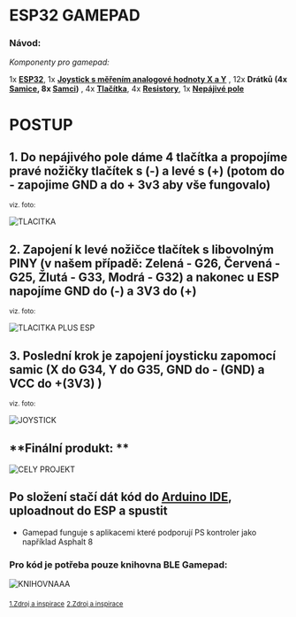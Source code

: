 # **ESP32 GAMEPAD**







### Návod:

  *Komponenty pro gamepad:*
  
 1x [**ESP32**](https://dratek.cz/arduino/1581-esp-32s-esp32-esp8266-development-board-2.4ghz-dual-mode-wifi-bluetooth-antenna-module.html?_gl=1*s3cekh*_up*MQ..&gclid=CjwKCAjwupGyBhBBEiwA0UcqaH6J5DjgpT64NVNzaj-crNZk7CDaJllbJJJvBpg1rio_UimbY8WeMBoCJT8QAvD_BwE),
 1x [**Joystick s měřením analogové hodnoty X a Y**](https://dratek.cz/arduino/884-joystick-ps2.html?gad_source=1&gclid=CjwKCAjwupGyBhBBEiwA0UcqaH6J5DjgpT64NVNzaj-crNZk7CDaJllbJJJvBpg1rio_UimbY8WeMBoCJT8QAvD_BwE) ,
 12x **Drátků (4x [Samice](https://dratek.cz/arduino/1214-40-x-m-f-dupont-kabel-20-cm.html?_gl=1*56f225*_up*MQ..&gclid=CjwKCAjwupGyBhBBEiwA0UcqaH6J5DjgpT64NVNzaj-crNZk7CDaJllbJJJvBpg1rio_UimbY8WeMBoCJT8QAvD_BwE), 8x [Samci](https://dratek.cz/arduino/1063-eses-40-x-m-m-dupont-kabel.html?_gl=1*820k7h*_up*MQ..&gclid=CjwKCAjwupGyBhBBEiwA0UcqaH6J5DjgpT64NVNzaj-crNZk7CDaJllbJJJvBpg1rio_UimbY8WeMBoCJT8QAvD_BwE))** ,
 4x **[Tlačítka](https://dratek.cz/arduino/51540-sada-25-tlacitek-s-klobouckem-pro-arduino.html?_gl=1*1upvtqs*_up*MQ..&gclid=CjwKCAjwupGyBhBBEiwA0UcqaH6J5DjgpT64NVNzaj-crNZk7CDaJllbJJJvBpg1rio_UimbY8WeMBoCJT8QAvD_BwE)**,
	4x **[Resistory](https://dratek.cz/arduino/7660-rezistor-4k7-0.25-w-1.html)**,
1x **[Nepájivé pole](https://dratek.cz/arduino/121755-nepajive-pole-750-pinu.html?_gl=1*1jdeqs*_up*MQ..&gclid=CjwKCAjwupGyBhBBEiwA0UcqaH6J5DjgpT64NVNzaj-crNZk7CDaJllbJJJvBpg1rio_UimbY8WeMBoCJT8QAvD_BwE)**
	
  
# **POSTUP**

## **1.** Do nepájivého pole dáme 4 tlačítka a propojíme pravé nožičky tlačítek s (-) a levé s (+) (potom do - zapojime GND a do + 3v3 aby vše fungovalo)

<sub>viz. foto:</sub>
	
 ![TLACITKA](https://github.com/Aldaaaaaaa/ESP32-GAMEPAD/assets/170012616/21047784-ff6b-43e4-84f2-8fc94fe3ccf2)

## **2.** Zapojení k levé nožičce tlačítek s libovolným PINY (v našem případě: Zelená - G26, Červená - G25, Žlutá - G33, Modrá - G32) a nakonec u ESP napojíme **GND** do (-) a **3V3** do (+)

<sub>viz. foto:</sub>

 ![TLACITKA PLUS ESP](https://github.com/Aldaaaaaaa/ESP32-GAMEPAD/assets/170012616/3e3c941c-41ad-49da-a1a5-01d5fd7468b8)


## **3.** Poslední krok je zapojení joysticku zapomocí **samic**  (X do G34, Y do G35, GND do - (GND) a VCC do +(3V3) )

<sub>viz. foto:</sub>

![JOYSTICK](https://github.com/Aldaaaaaaa/ESP32-GAMEPAD/assets/170012616/e347ee8d-a419-4ae2-8829-d32af1d5d0c1)



## **Finální produkt: **


![CELY PROJEKT](https://github.com/Aldaaaaaaa/ESP32-GAMEPAD/assets/170012616/737a2224-fc5c-4d7f-83d7-fbe50db9a0ac)


## Po složení stačí dát  kód do [Arduino IDE](https://www.arduino.cc/en/software), uploadnout do ESP a spustit

- Gamepad funguje s aplikacemi které podporují PS kontroler jako například Asphalt 8

### Pro kód je potřeba pouze knihovna BLE Gamepad: 
![KNIHOVNAAA](https://github.com/Aldaaaaaaa/ESP32-GAMEPAD/assets/170012616/2f8eb846-c033-45f6-b799-09c7705987b7)



<sub>[1.Zdroj a inspirace](https://www.instructables.com/DIY-ESP32-Bluetooth-GamePad-for-Android-PlayStatio/)</sub>
<sub>[2.Zdroj a inspirace](https://www.youtube.com/watch?v=zOuCZpH0Dqg)</sub>
